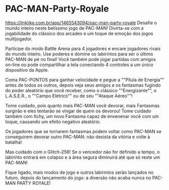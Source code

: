 # PAC-MAN-Party-Royale

https://linklike.com.br/app/1465543094/pac-man-party-royale
Desafie o mundo inteiro neste belíssimo jogo de PAC-MAN! Divirta-se com a jogabilidade do clássico dos arcades e um toque de emoção dos jogos multijogador.

Participe do modo Battle Arena para 4 jogadores e encare jogadores rivais do mundo inteiro. Use poderes e domine os labirintos para ser o último PAC-MAN de pé no final! Você também pode jogar partidas com amigos on-line ou pode compartilhar a tela conectando 4 controles a um único dispositivo da Apple.

Coma PAC-PONTOS para ganhar velocidade e pegue a ""Pílula de Energia"" antes de todos os outros, depois veja seus amigos e os fantasmas fugindo do poder aleatório que você receber, como o clássico ""Energizante"", o L.A.S.E.R., o ""Campo Elétrico"" ou de seu ""Ataque Aéreo""!

Tome cuidado, pois quanto mais PAC-MAN você devorar, mais Fantasmas surgirão e eles tentarão se vingar de quem os devorou!
 Tome cuidado também com Itchy, um novo Fantasma capaz de envenenar você com um toque, causando um efeito negativo aleatório.

Os jogadores que se tornarem fantasmas podem voltar como PAC-MAN se conseguirem devorar outro PAC-MAN: não desista da vitória e volte à batalha!

Mas cuidado com o Glitch-256! Se o vencedor não for definido a tempo, o labirinto entrará em colapso e a área segura diminuirá até que só reste um PAC-MAN!

Fique ligado, mais modos de jogo e outros labirintos serão lançados no futuro, depois do lançamento do jogo: a diversão não acaba nunca no PAC-MAN PARTY ROYALE!
